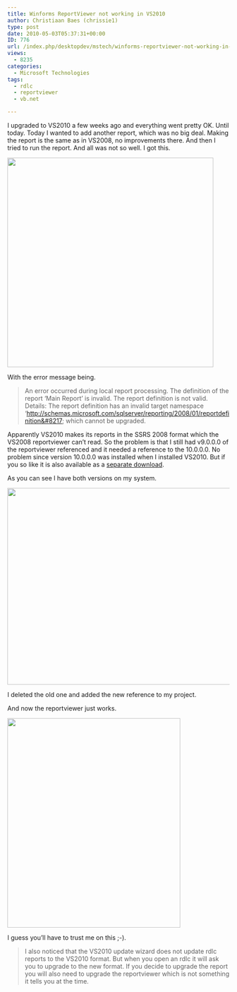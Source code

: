 ```yaml
---
title: Winforms ReportViewer not working in VS2010
author: Christiaan Baes (chrissie1)
type: post
date: 2010-05-03T05:37:31+00:00
ID: 776
url: /index.php/desktopdev/mstech/winforms-reportviewer-not-working-in-vs2/
views:
  - 8235
categories:
  - Microsoft Technologies
tags:
  - rdlc
  - reportviewer
  - vb.net

---
```

I upgraded to VS2010 a few weeks ago and everything went pretty OK. Until today. Today I wanted to add another report, which was no big deal. Making the report is the same as in VS2008, no improvements there. And then I tried to run the report. And all was not so well. I got this.

<div class="image_block">
  <img src="https://lessthandot.z19.web.core.windows.net/wp-content/uploads/blogs/DesktopDev/Reportviewer/Reportviewer2008.png" alt="" title="" width="467" height="475" />
</div>

With the error message being.

> An error occurred during local report processing. The definition of the report &#8216;Main Report&#8217; is invalid. The report definition is not valid. Details: The report definition has an invalid target namespace &#8216;http://schemas.microsoft.com/sqlserver/reporting/2008/01/reportdefinition&#8217; which cannot be upgraded.

Apparently VS2010 makes its reports in the SSRS 2008 format which the VS2008 reportviewer can&#8217;t read. So the problem is that I still had v9.0.0.0 of the reportviewer referenced and it needed a reference to the 10.0.0.0. No problem since version 10.0.0.0 was installed when I installed VS2010. But if you so like it is also available as a [separate download][1].

As you can see I have both versions on my system. 

<div class="image_block">
  <img src="https://lessthandot.z19.web.core.windows.net/wp-content/uploads/blogs/DesktopDev/Reportviewer/Reportviewer20082.png" alt="" title="" width="561" height="446" />
</div>

I deleted the old one and added the new reference to my project.

And now the reportviewer just works.

<div class="image_block">
  <img src="https://lessthandot.z19.web.core.windows.net/wp-content/uploads/blogs/DesktopDev/Reportviewer/Reportviewer20083.png" alt="" title="" width="392" height="475" />
</div>

I guess you&#8217;ll have to trust me on this ;-).

> <span class="MT_red">I also noticed that the VS2010 update wizard does not update rdlc reports to the VS2010 format. But when you open an rdlc it will ask you to upgrade to the new format. If you decide to upgrade the report you will also need to upgrade the reportviewer which is not something it tells you at the time.</span>

 [1]: http://www.microsoft.com/downloads/details.aspx?FamilyID=a941c6b2-64dd-4d03-9ca7-4017a0d164fd&displaylang=en